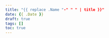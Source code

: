 ```yaml
---
title: "{{ replace .Name "-" " " | title }}"
date: {{ .Date }}
draft: true
tags: []
toc: true
---
```


